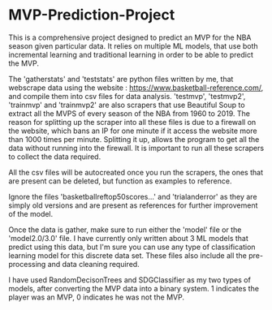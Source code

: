# MVP-Prediction-Project

This is a comprehensive project designed to predict an MVP for the NBA season given particular data. It relies on multiple ML models, that use both incremental learning
and traditional learning in order to be able to predict the MVP. 

The 'gatherstats' and 'teststats' are python files written by me, that webscrape data using the website : https://www.basketball-reference.com/, and compile them into csv files for data analysis. 'testmvp', 'testmvp2', 'trainmvp' and 'trainmvp2' are also scrapers that use Beautiful Soup to extract all the MVPS of every season of the NBA from 1960 to 2019. The reason for splitting up the scraper into all these files is due to a firewall on the website, which bans an IP for one minute if it access the website more than 1000 times per minute. Splitting it up, allows the program to get all the data without running into the firewall. It is important to run all these scrapers to collect the data required. 

All the csv files will be autocreated once you run the scrapers, the ones that are present can be deleted, but function as examples to reference. 

Ignore the files 'basketballreftop50scores...' and 'trialanderror' as they are simply old versions and are present as references for further improvement of the model.

Once the data is gather, make sure to run either the 'model' file or the 'model2.0/3.0' file. I have currently only written about 3 ML models that predict using this data, but I'm sure you can use any type of classification learning model for this discrete data set. These files also include all the pre-processing and data cleaning required. 

I have used RandomDecisonTrees and SDGClassifier as my two types of models, after converting the MVP data into a binary system. 1 indicates the player was an MVP, 0 indicates he was not the MVP. 
